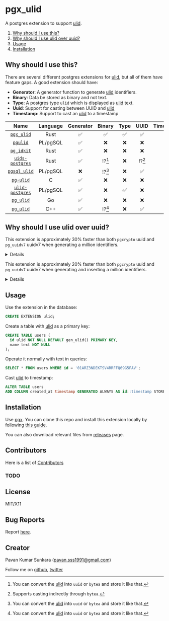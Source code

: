 <!-- omit from toc -->
# pgx_ulid

A postgres extension to support [ulid][].

1. [Why should I use this?](#why-should-i-use-this)
2. [Why should I use ulid over uuid?](#why-should-i-use-ulid-over-uuid)
3. [Usage](#usage)
4. [Installation](#installation)

## Why should I use this?

There are several different postgres extensions for [ulid][], but all of them have feature gaps. A good extension should have:

- **Generator**: A generator function to generate [ulid][] identifiers.
- **Binary**: Data be stored as binary and not text.
- **Type**: A postgres type `ulid` which is displayed as [ulid][] text.
- **Uuid**: Support for casting between UUID and [ulid][]
- **Timestamp**: Support to cast an [ulid][] to a timestamp

|                             Name                              | Language | Generator | Binary | Type |  UUID  | Timestamp |
| :-----------------------------------------------------------: | :------: | :-------: | :----: | :--: | :----: | :-------: |
|      [`pgx_ulid`](https://github.com/pksunkara/pgx_ulid)      |   Rust   |    ✅     |   ✅   |  ✅  |   ✅   |    ✅     |
|       [`pgulid`](https://github.com/geckoboard/pgulid)        | PL/pgSQL |    ✅     |   ❌   |  ❌  |   ❌   |    ❌     |
|      [`pg_idkit`](https://github.com/VADOSWARE/pg_idkit)      |   Rust   |    ✅     |   ❌   |  ❌  |   ❌   |    ❌     |
|   [`uids-postgres`](https://github.com/spa5k/uids-postgres)   |   Rust   |    ✅     | ⁉️[^1] |  ❌  | ⁉️[^2] |    ❌     |
|    [`pgsql_ulid`](https://github.com/scoville/pgsql-ulid)     | PL/pgSQL |    ❌     | ⁉️[^1] |  ❌  |   ✅   |    ❌     |
|        [`pg-ulid`](https://github.com/edoceo/pg-ulid)         |    C     |    ✅     |   ❌   |  ❌  |   ❌   |    ❌     |
| [`ulid-postgres`](https://github.com/schinckel/ulid-postgres) | PL/pgSQL |    ✅     |   ❌   |  ✅  |   ❌   |    ✅     |
|       [`pg_ulid`](https://github.com/iCyberon/pg_ulid)        |    Go    |    ✅     |   ❌   |  ❌  |   ❌   |    ✅     |
|        [`pg_ulid`](https://github.com/RPG-18/pg_ulid)         |   C++    |    ✅     | ⁉️[^1] |  ❌  |   ✅   |    ❌     |

[^1]: You can convert the [ulid][] into `uuid` or `bytea` and store it like that.
[^2]: Supports casting indirectly through `bytea`.

## Why should I use ulid over uuid?

This extension is approximately 30% faster than both `pgcrypto` uuid and `pg_uuidv7` uuidv7 when generating a million identifiers.

<details>

```
ulid=# EXPLAIN ANALYSE SELECT gen_random_uuid() FROM generate_series(1, 1000000);
                                                            QUERY PLAN
-----------------------------------------------------------------------------------------------------------------------------------
 Function Scan on generate_series  (cost=0.00..12500.00 rows=1000000 width=16) (actual time=46.630..1401.638 rows=1000000 loops=1)
 Planning Time: 0.020 ms
 Execution Time: 1430.364 ms
(3 rows)

ulid=# EXPLAIN ANALYSE SELECT uuid_generate_v7() FROM generate_series(1, 1000000);
                                                            QUERY PLAN
-----------------------------------------------------------------------------------------------------------------------------------
 Function Scan on generate_series  (cost=0.00..12500.00 rows=1000000 width=16) (actual time=46.977..1427.477 rows=1000000 loops=1)
 Planning Time: 0.031 ms
 Execution Time: 1456.333 ms
(3 rows)

ulid=# EXPLAIN ANALYSE SELECT gen_ulid() FROM generate_series(1, 1000000);
                                                            QUERY PLAN
-----------------------------------------------------------------------------------------------------------------------------------
 Function Scan on generate_series  (cost=0.00..12500.00 rows=1000000 width=32) (actual time=46.820..1070.447 rows=1000000 loops=1)
 Planning Time: 0.020 ms
 Execution Time: 1098.086 ms
(3 rows)
```
</details>

This extension is approximately 20% faster than both `pgcrypto` uuid and `pg_uuidv7` uuidv7 when generating and inserting a million identifiers.

<details>

```
ulid=# EXPLAIN ANALYSE INSERT INTO uuid_keys(id) SELECT gen_random_uuid() FROM generate_series(1, 1000000);
                                                               QUERY PLAN
-----------------------------------------------------------------------------------------------------------------------------------------
 Insert on uuid_keys  (cost=0.00..22500.00 rows=0 width=0) (actual time=2006.633..2006.634 rows=0 loops=1)
   ->  Function Scan on generate_series  (cost=0.00..12500.00 rows=1000000 width=16) (actual time=46.846..1459.869 rows=1000000 loops=1)
 Planning Time: 0.029 ms
 Execution Time: 2008.195 ms
(4 rows)

ulid=# EXPLAIN ANALYSE INSERT INTO uuid7_keys(id) SELECT uuid_generate_v7() FROM generate_series(1, 1000000);
                                                               QUERY PLAN
-----------------------------------------------------------------------------------------------------------------------------------------
 Insert on uuid7_keys  (cost=0.00..22500.00 rows=0 width=0) (actual time=2030.731..2030.731 rows=0 loops=1)
   ->  Function Scan on generate_series  (cost=0.00..12500.00 rows=1000000 width=16) (actual time=46.894..1479.223 rows=1000000 loops=1)
 Planning Time: 0.030 ms
 Execution Time: 2032.296 ms
(4 rows)

ulid=# EXPLAIN ANALYSE INSERT INTO ulid_keys(id) SELECT gen_ulid() FROM generate_series(1, 1000000);
                                                               QUERY PLAN
-----------------------------------------------------------------------------------------------------------------------------------------
 Insert on ulid_keys  (cost=0.00..22500.00 rows=0 width=0) (actual time=1665.380..1665.380 rows=0 loops=1)
   ->  Function Scan on generate_series  (cost=0.00..12500.00 rows=1000000 width=32) (actual time=46.719..1140.979 rows=1000000 loops=1)
 Planning Time: 0.029 ms
 Execution Time: 1666.867 ms
(4 rows)
```
</details>

## Usage

Use the extension in the database:

```sql
CREATE EXTENSION ulid;
```

Create a table with [ulid][] as a primary key:

```sql
CREATE TABLE users (
  id ulid NOT NULL DEFAULT gen_ulid() PRIMARY KEY,
  name text NOT NULL
);
```

Operate it normally with text in queries:

```sql
SELECT * FROM users WHERE id = '01ARZ3NDEKTSV4RRFFQ69G5FAV';
```

Cast [ulid][] to timestamp:

```sql
ALTER TABLE users
ADD COLUMN created_at timestamp GENERATED ALWAYS AS id::timestamp STORED;
```

## Installation

Use [pgx][]. You can clone this repo and install this extension locally by following [this guide](https://github.com/tcdi/pgx/blob/master/cargo-pgx/README.md#installing-your-extension-locally).

You can also download relevant files from [releases](https://github.com/pksunkara/pgx_ulid/releases) page.


<!-- omit from toc -->
## Contributors
Here is a list of [Contributors](http://github.com/pksunkara/pgx_ulid/contributors)

<!-- omit from toc -->
### TODO

<!-- omit from toc -->
## License
MIT/X11

<!-- omit from toc -->
## Bug Reports
Report [here](http://github.com/pksunkara/pgx_ulid/issues).

<!-- omit from toc -->
## Creator
Pavan Kumar Sunkara (pavan.sss1991@gmail.com)

Follow me on [github](https://github.com/users/follow?target=pksunkara), [twitter](http://twitter.com/pksunkara)

[ulid]: https://github.com/ulid/spec
[pgx]: https://github.com/tcdi/pgx
